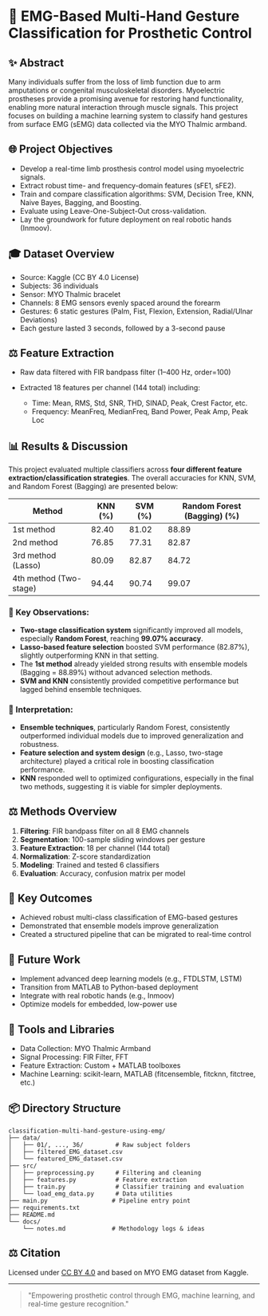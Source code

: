 # 🤖 EMG-Based Multi-Hand Gesture Classification for Prosthetic Control

## ✨ Abstract

Many individuals suffer from the loss of limb function due to arm amputations or congenital musculoskeletal disorders. Myoelectric prostheses provide a promising avenue for restoring hand functionality, enabling more natural interaction through muscle signals. This project focuses on building a machine learning system to classify hand gestures from surface EMG (sEMG) data collected via the MYO Thalmic armband.

## 🌐 Project Objectives

* Develop a real-time limb prosthesis control model using myoelectric signals.
* Extract robust time- and frequency-domain features (sFE1, sFE2).
* Train and compare classification algorithms: SVM, Decision Tree, KNN, Naive Bayes, Bagging, and Boosting.
* Evaluate using Leave-One-Subject-Out cross-validation.
* Lay the groundwork for future deployment on real robotic hands (Inmoov).

## 🎓 Dataset Overview

* Source: Kaggle (CC BY 4.0 License)
* Subjects: 36 individuals
* Sensor: MYO Thalmic bracelet
* Channels: 8 EMG sensors evenly spaced around the forearm
* Gestures: 6 static gestures (Palm, Fist, Flexion, Extension, Radial/Ulnar Deviations)
* Each gesture lasted 3 seconds, followed by a 3-second pause

## ⚖️ Feature Extraction

* Raw data filtered with FIR bandpass filter (1–400 Hz, order=100)
* Extracted 18 features per channel (144 total) including:

  * Time: Mean, RMS, Std, SNR, THD, SINAD, Peak, Crest Factor, etc.
  * Frequency: MeanFreq, MedianFreq, Band Power, Peak Amp, Peak Loc


## 📊 Results & Discussion

This project evaluated multiple classifiers across **four different feature extraction/classification strategies**. The overall accuracies for KNN, SVM, and Random Forest (Bagging) are presented below:

| Method                 | KNN (%) | SVM (%) | Random Forest (Bagging) (%) |
| ---------------------- | ------- | ------- | --------------------------- |
| 1st method             | 82.40   | 81.02   | 88.89                       |
| 2nd method             | 76.85   | 77.31   | 82.87                       |
| 3rd method (Lasso)     | 80.09   | 82.87   | 84.72                       |
| 4th method (Two-stage) | 94.44   | 90.74   | 99.07                       |

### 🔎 Key Observations:

* **Two-stage classification system** significantly improved all models, especially **Random Forest**, reaching **99.07% accuracy**.
* **Lasso-based feature selection** boosted SVM performance (82.87%), slightly outperforming KNN in that setting.
* The **1st method** already yielded strong results with ensemble models (Bagging = 88.89%) without advanced selection methods.
* **SVM and KNN** consistently provided competitive performance but lagged behind ensemble techniques.

### 🧠 Interpretation:

* **Ensemble techniques**, particularly Random Forest, consistently outperformed individual models due to improved generalization and robustness.
* **Feature selection and system design** (e.g., Lasso, two-stage architecture) played a critical role in boosting classification performance.
* **KNN** responded well to optimized configurations, especially in the final two methods, suggesting it is viable for simpler deployments.

## ⚖️ Methods Overview

1. **Filtering**: FIR bandpass filter on all 8 EMG channels
2. **Segmentation**: 100-sample sliding windows per gesture
3. **Feature Extraction**: 18 per channel (144 total)
4. **Normalization**: Z-score standardization
5. **Modeling**: Trained and tested 6 classifiers
6. **Evaluation**: Accuracy, confusion matrix per model

## 🏁 Key Outcomes

* Achieved robust multi-class classification of EMG-based gestures
* Demonstrated that ensemble models improve generalization
* Created a structured pipeline that can be migrated to real-time control

## 🚀 Future Work

* Implement advanced deep learning models (e.g., FTDLSTM, LSTM)
* Transition from MATLAB to Python-based deployment
* Integrate with real robotic hands (e.g., Inmoov)
* Optimize models for embedded, low-power use

## 🏢 Tools and Libraries

* Data Collection: MYO Thalmic Armband
* Signal Processing: FIR Filter, FFT
* Feature Extraction: Custom + MATLAB toolboxes
* Machine Learning: scikit-learn, MATLAB (fitcensemble, fitcknn, fitctree, etc.)

## 📦 Directory Structure

```
classification-multi-hand-gesture-using-emg/
├── data/
│   ├── 01/, ..., 36/         # Raw subject folders
│   ├── filtered_EMG_dataset.csv
│   └── featured_EMG_dataset.csv
├── src/
│   ├── preprocessing.py      # Filtering and cleaning
│   ├── features.py           # Feature extraction
│   ├── train.py              # Classifier training and evaluation
│   └── load_emg_data.py      # Data utilities
├── main.py                  # Pipeline entry point
├── requirements.txt
├── README.md
└── docs/
    └── notes.md             # Methodology logs & ideas
```

## ⚖️ Citation

Licensed under [CC BY 4.0](https://creativecommons.org/licenses/by/4.0/) and based on MYO EMG dataset from Kaggle.

---

> "Empowering prosthetic control through EMG, machine learning, and real-time gesture recognition."
